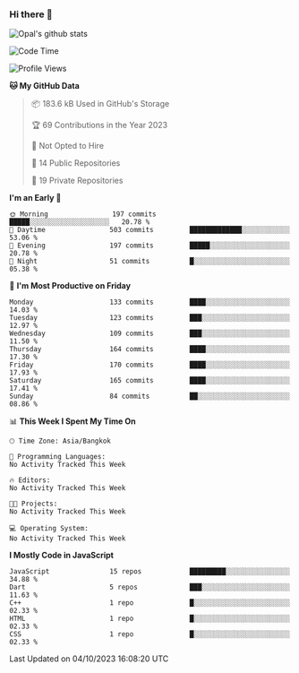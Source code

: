 ### Hi there 👋

![Opal's github stats](https://github-readme-stats.vercel.app/api?username=coolkidneversleep&count_private=true&show_icons=true&theme=radical)


<!--START_SECTION:waka-->
![Code Time](http://img.shields.io/badge/Code%20Time-64%20hrs%2038%20mins-blue)

![Profile Views](http://img.shields.io/badge/Profile%20Views-0-blue)

**🐱 My GitHub Data** 

> 📦 183.6 kB Used in GitHub's Storage 
 > 
> 🏆 69 Contributions in the Year 2023
 > 
> 🚫 Not Opted to Hire
 > 
> 📜 14 Public Repositories 
 > 
> 🔑 19 Private Repositories 
 > 
**I'm an Early 🐤** 

```text
🌞 Morning                197 commits         █████░░░░░░░░░░░░░░░░░░░░   20.78 % 
🌆 Daytime                503 commits         █████████████░░░░░░░░░░░░   53.06 % 
🌃 Evening                197 commits         █████░░░░░░░░░░░░░░░░░░░░   20.78 % 
🌙 Night                  51 commits          █░░░░░░░░░░░░░░░░░░░░░░░░   05.38 % 
```
📅 **I'm Most Productive on Friday** 

```text
Monday                   133 commits         ████░░░░░░░░░░░░░░░░░░░░░   14.03 % 
Tuesday                  123 commits         ███░░░░░░░░░░░░░░░░░░░░░░   12.97 % 
Wednesday                109 commits         ███░░░░░░░░░░░░░░░░░░░░░░   11.50 % 
Thursday                 164 commits         ████░░░░░░░░░░░░░░░░░░░░░   17.30 % 
Friday                   170 commits         ████░░░░░░░░░░░░░░░░░░░░░   17.93 % 
Saturday                 165 commits         ████░░░░░░░░░░░░░░░░░░░░░   17.41 % 
Sunday                   84 commits          ██░░░░░░░░░░░░░░░░░░░░░░░   08.86 % 
```


📊 **This Week I Spent My Time On** 

```text
🕑︎ Time Zone: Asia/Bangkok

💬 Programming Languages: 
No Activity Tracked This Week

🔥 Editors: 
No Activity Tracked This Week

🐱‍💻 Projects: 
No Activity Tracked This Week

💻 Operating System: 
No Activity Tracked This Week
```

**I Mostly Code in JavaScript** 

```text
JavaScript               15 repos            █████████░░░░░░░░░░░░░░░░   34.88 % 
Dart                     5 repos             ███░░░░░░░░░░░░░░░░░░░░░░   11.63 % 
C++                      1 repo              █░░░░░░░░░░░░░░░░░░░░░░░░   02.33 % 
HTML                     1 repo              █░░░░░░░░░░░░░░░░░░░░░░░░   02.33 % 
CSS                      1 repo              █░░░░░░░░░░░░░░░░░░░░░░░░   02.33 % 
```




 Last Updated on 04/10/2023 16:08:20 UTC
<!--END_SECTION:waka-->
